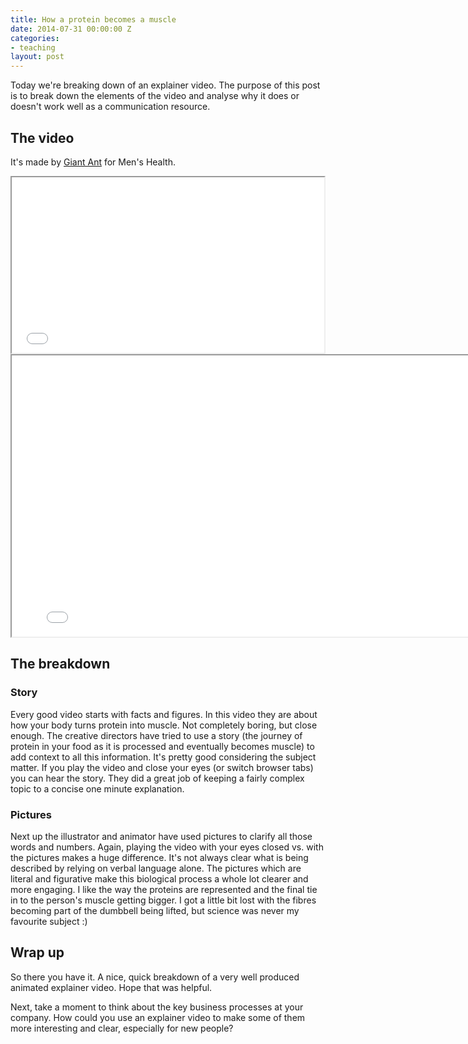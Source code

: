 ```yaml
---
title: How a protein becomes a muscle
date: 2014-07-31 00:00:00 Z
categories:
- teaching
layout: post
---
```


Today we're breaking down of an explainer video. The purpose of this post is to break down the elements of the video and analyse why it does or doesn't work well as a communication resource.

## The video
It's made by <a href="http://www.giantant.ca/" target="_blank">Giant Ant</a> for Men's Health.

<iframe src="//player.vimeo.com/video/88268560"  width="500" height="281" webkitallowfullscreen="" mozallowfullscreen="" allowfullscreen="" class="show-on-mobile">
</iframe>

<iframe src="//player.vimeo.com/video/88268560"  width="800" height="450" webkitallowfullscreen="" mozallowfullscreen="" allowfullscreen="" class="show-on-phablet">
</iframe>

## The breakdown
### Story

Every good video starts with facts and figures. In this video they are about how your body turns protein into muscle. Not completely boring, but close enough. The creative directors have tried to use a story (the journey of protein in your food as it is processed and eventually becomes muscle) to add context to all this information. It's pretty good considering the subject matter. If you play the video and close your eyes (or switch browser tabs) you can hear the story. They did a great job of keeping a fairly complex topic to a concise one minute explanation.

### Pictures

Next up the illustrator and animator have used pictures to clarify all those words and numbers. Again, playing the video with your eyes closed vs. with the pictures makes a huge difference. It's not always clear what is being described by relying on verbal language alone. The pictures which are literal and figurative make this biological process a whole lot clearer and more engaging. I like the way the proteins are represented and the final tie in to the person's muscle getting bigger. I got a little bit lost with the fibres becoming part of the dumbbell being lifted, but science was never my favourite subject :)

## Wrap up

So there you have it. A nice, quick breakdown of a very well produced animated explainer video. Hope that was helpful.

Next, take a moment to think about the key business processes at your company. How could you use an explainer video to make some of them more interesting and clear, especially for new people?
